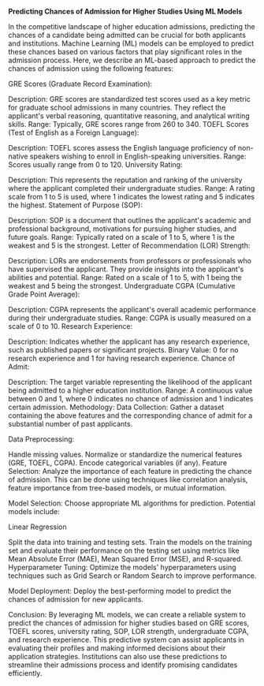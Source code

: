 **Predicting Chances of Admission for Higher Studies Using ML Models**

In the competitive landscape of higher education admissions, predicting the chances of a candidate being admitted can be crucial for both applicants and institutions. Machine Learning (ML) models can be employed to predict these chances based on various factors that play significant roles in the admission process. Here, we describe an ML-based approach to predict the chances of admission using the following features:

GRE Scores (Graduate Record Examination):

Description: GRE scores are standardized test scores used as a key metric for graduate school admissions in many countries. They reflect the applicant's verbal reasoning, quantitative reasoning, and analytical writing skills.
Range: Typically, GRE scores range from 260 to 340.
TOEFL Scores (Test of English as a Foreign Language):

Description: TOEFL scores assess the English language proficiency of non-native speakers wishing to enroll in English-speaking universities.
Range: Scores usually range from 0 to 120.
University Rating:

Description: This represents the reputation and ranking of the university where the applicant completed their undergraduate studies.
Range: A rating scale from 1 to 5 is used, where 1 indicates the lowest rating and 5 indicates the highest.
Statement of Purpose (SOP):

Description: SOP is a document that outlines the applicant's academic and professional background, motivations for pursuing higher studies, and future goals.
Range: Typically rated on a scale of 1 to 5, where 1 is the weakest and 5 is the strongest.
Letter of Recommendation (LOR) Strength:

Description: LORs are endorsements from professors or professionals who have supervised the applicant. They provide insights into the applicant's abilities and potential.
Range: Rated on a scale of 1 to 5, with 1 being the weakest and 5 being the strongest.
Undergraduate CGPA (Cumulative Grade Point Average):

Description: CGPA represents the applicant's overall academic performance during their undergraduate studies.
Range: CGPA is usually measured on a scale of 0 to 10.
Research Experience:

Description: Indicates whether the applicant has any research experience, such as published papers or significant projects.
Binary Value: 0 for no research experience and 1 for having research experience.
Chance of Admit:

Description: The target variable representing the likelihood of the applicant being admitted to a higher education institution.
Range: A continuous value between 0 and 1, where 0 indicates no chance of admission and 1 indicates certain admission.
Methodology:
Data Collection: Gather a dataset containing the above features and the corresponding chance of admit for a substantial number of past applicants.

Data Preprocessing:

Handle missing values.
Normalize or standardize the numerical features (GRE, TOEFL, CGPA).
Encode categorical variables (if any).
Feature Selection: Analyze the importance of each feature in predicting the chance of admission. This can be done using techniques like correlation analysis, feature importance from tree-based models, or mutual information.

Model Selection: Choose appropriate ML algorithms for prediction. Potential models include:

Linear Regression

Split the data into training and testing sets.
Train the models on the training set and evaluate their performance on the testing set using metrics like Mean Absolute Error (MAE), Mean Squared Error (MSE), and R-squared.
Hyperparameter Tuning: Optimize the models' hyperparameters using techniques such as Grid Search or Random Search to improve performance.

Model Deployment: Deploy the best-performing model to predict the chances of admission for new applicants.

Conclusion:
By leveraging ML models, we can create a reliable system to predict the chances of admission for higher studies based on GRE scores, TOEFL scores, university rating, SOP, LOR strength, undergraduate CGPA, and research experience. This predictive system can assist applicants in evaluating their profiles and making informed decisions about their application strategies. Institutions can also use these predictions to streamline their admissions process and identify promising candidates efficiently.
